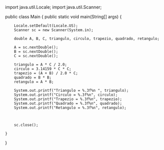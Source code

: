 import java.util.Locale;
import java.util.Scanner;

public class Main {
    public static void main(String[] args) {

        Locale.setDefault(Locale.US);
        Scanner sc = new Scanner(System.in);

        double A, B, C, triangulo, circulo, trapezio, quadrado, retangulo;

        A = sc.nextDouble();
        B = sc.nextDouble();
        C = sc.nextDouble();

        triangulo = A * C / 2.0;
        circulo = 3.14159 * C * C;
        trapezio = (A + B) / 2.0 * C;
        quadrado = B * B;
        retangulo = A * B;

        System.out.printf("Triangulo = %.3f%n ", triangulo);
        System.out.printf("Circulo = %.3f%n", circulo);
        System.out.printf("Trapezio = %.3f%n", trapezio);
        System.out.printf("Quadrado = %.3f%n", quadrado);
        System.out.printf("Retangulo = %.3f%n", retangulo);



        sc.close();

    }
}
